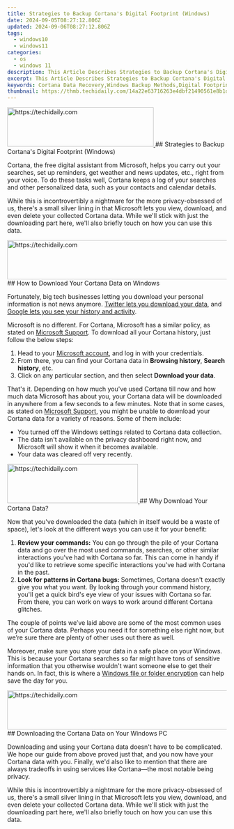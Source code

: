 ```yaml
---
title: Strategies to Backup Cortana's Digital Footprint (Windows)
date: 2024-09-05T08:27:12.806Z
updated: 2024-09-06T08:27:12.806Z
tags:
  - windows10
  - windows11
categories:
  - os
  - windows 11
description: This Article Describes Strategies to Backup Cortana's Digital Footprint (Windows)
excerpt: This Article Describes Strategies to Backup Cortana's Digital Footprint (Windows)
keywords: Cortana Data Recovery,Windows Backup Methods,Digital Footprint Restore,Windows Data Safety,Microsoft Personal Info Save,PC Cortana Information Protection,Windows Storage Strategies
thumbnail: https://thmb.techidaily.com/14a22e63716263e4dbf21490561e8b1d60bb16b34f9d12286d81f3b90aa95801.jpg
---
```


<!-- affiliate ads begin -->
<a href="https://aligracehair.sjv.io/c/5597632/2115948/19272" target="_top" id="2115948">
  <img src="//a.impactradius-go.com/display-ad/19272-2115948" border="0" alt="https://techidaily.com" width="336" height="90"/>
</a>
<img height="0" width="0" src="https://aligracehair.sjv.io/i/5597632/2115948/19272" style="position:absolute;visibility:hidden;" border="0" />
<!-- affiliate ads end -->
## Strategies to Backup Cortana's Digital Footprint (Windows)

 Cortana, the free digital assistant from Microsoft, helps you carry out your searches, set up reminders, get weather and news updates, etc., right from your voice. To do these tasks well, Cortana keeps a log of your searches and other personalized data, such as your contacts and calendar details.

 While this is incontrovertibly a nightmare for the more privacy-obsessed of us, there's a small silver lining in that Microsoft lets you view, download, and even delete your collected Cortana data. While we'll stick with just the downloading part here, we'll also briefly touch on how you can use this data.

<!-- affiliate ads begin -->
<a href="https://appsumo.8odi.net/c/5597632/2132161/7443" target="_top" id="2132161">
  <img src="//a.impactradius-go.com/display-ad/7443-2132161" border="0" alt="https://techidaily.com" width="728" height="90"/>
</a>
<img height="0" width="0" src="https://appsumo.8odi.net/i/5597632/2132161/7443" style="position:absolute;visibility:hidden;" border="0" />
<!-- affiliate ads end -->
## How to Download Your Cortana Data on Windows

 Fortunately, big tech businesses letting you download your personal information is not news anymore. [Twitter lets you download your data](https://www.makeuseof.com/how-to-download-your-twitter-data/), and [Google lets you see your history and activity](https://www.makeuseof.com/google-history-delete-all-my-activity/).

 Microsoft is no different. For Cortana, Microsoft has a similar policy, as stated on [Microsoft Support](https://support.microsoft.com/en-us/windows/cortana-and-privacy-47e5856e-3680-d930-22e1-71ec6cdde231#bkmk%5Fbookmark%5F1). To download all your Cortana history, just follow the below steps:

1. Head to your [Microsoft account](https://account.microsoft.com), and log in with your credentials.
2. From there, you can find your Cortana data in **Browsing history**, **Search history**, etc.
3. Click on any particular section, and then select **Download your data**.

 That's it. Depending on how much you've used Cortana till now and how much data Microsoft has about you, your Cortana data will be downloaded in anywhere from a few seconds to a few minutes. Note that in some cases, as stated on [Microsoft Support](https://support.microsoft.com/en-us/windows/view-your-data-on-the-privacy-dashboard-03d3e27f-1981-5ff4-ba1c-d6b1031ae433), you might be unable to download your Cortana data for a variety of reasons. Some of them include:

* You turned off the Windows settings related to Cortana data collection.
* The data isn't available on the privacy dashboard right now, and Microsoft will show it when it becomes available.
* Your data was cleared off very recently.

<!-- affiliate ads begin -->
<a href="https://aligracehair.sjv.io/c/5597632/2115946/19272" target="_top" id="2115946">
  <img src="//a.impactradius-go.com/display-ad/19272-2115946" border="0" alt="https://techidaily.com" width="300" height="90"/>
</a>
<img height="0" width="0" src="https://aligracehair.sjv.io/i/5597632/2115946/19272" style="position:absolute;visibility:hidden;" border="0" />
<!-- affiliate ads end -->
## Why Download Your Cortana Data?

 Now that you've downloaded the data (which in itself would be a waste of space), let's look at the different ways you can use it for your benefit:

1. **Review your commands:** You can go through the pile of your Cortana data and go over the most used commands, searches, or other similar interactions you've had with Cortana so far. This can come in handy if you'd like to retrieve some specific interactions you've had with Cortana in the past.
2. **Look for patterns in Cortana bugs:** Sometimes, Cortana doesn't exactly give you what you want. By looking through your command history, you'll get a quick bird's eye view of your issues with Cortana so far. From there, you can work on ways to work around different Cortana glitches.

 The couple of points we’ve laid above are some of the most common uses of your Cortana data. Perhaps you need it for something else right now, but we’re sure there are plenty of other uses out there as well.

 Moreover, make sure you store your data in a safe place on your Windows. This is because your Cortana searches so far might have tons of sensitive information that you otherwise wouldn't want someone else to get their hands on. In fact, this is where a [Windows file or folder encryption](https://www.makeuseof.com/windows-encrypt-files-folders/) can help save the day for you.

<!-- affiliate ads begin -->
<a href="https://ephamedtechinc.pxf.io/c/5597632/2137206/26400" target="_top" id="2137206">
  <img src="//a.impactradius-go.com/display-ad/26400-2137206" border="0" alt="https://techidaily.com" width="728" height="90"/>
</a>
<img height="0" width="0" src="https://ephamedtechinc.pxf.io/i/5597632/2137206/26400" style="position:absolute;visibility:hidden;" border="0" />
<!-- affiliate ads end -->
## Downloading the Cortana Data on Your Windows PC

 Downloading and using your Cortana data doesn't have to be complicated. We hope our guide from above proved just that, and you now have your Cortana data with you. Finally, we'd also like to mention that there are always tradeoffs in using services like Cortana—the most notable being privacy.

 While this is incontrovertibly a nightmare for the more privacy-obsessed of us, there's a small silver lining in that Microsoft lets you view, download, and even delete your collected Cortana data. While we'll stick with just the downloading part here, we'll also briefly touch on how you can use this data.



<ins class="adsbygoogle"
      style="display:block"
      data-ad-client="ca-pub-7571918770474297"
      data-ad-slot="8358498916"
      data-ad-format="auto"
      data-full-width-responsive="true"></ins>